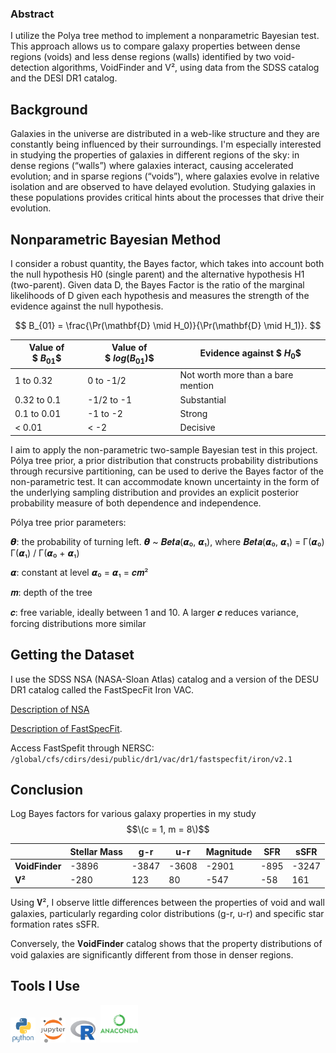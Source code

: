 ### Abstract
I utilize the Polya tree method to implement a nonparametric Bayesian test. This approach allows us to compare galaxy properties between dense regions (voids) and less dense regions (walls) identified by two void-detection algorithms, VoidFinder and V², using data from the SDSS catalog and the DESI DR1 catalog.

## Background
Galaxies in the universe are distributed in a web-like structure and they are constantly being influenced by their surroundings. I'm especially interested in studying the properties of galaxies in different regions of the sky: in dense regions (“walls”) where galaxies interact, causing accelerated evolution; and in sparse regions (“voids”), where galaxies evolve in relative isolation and are observed to have delayed evolution. Studying galaxies in these populations provides critical hints about the processes that drive their evolution. 

## Nonparametric Bayesian Method
I consider a robust quantity, the Bayes factor, which takes into account both the null hypothesis H0 (single parent) and the alternative hypothesis H1 (two-parent). Given data D, the Bayes Factor is the ratio of the marginal likelihoods of D given each hypothesis and measures the strength of the evidence against the null hypothesis. 

$$ B_{01} = \frac{\Pr(\mathbf{D} \mid H_0)}{\Pr(\mathbf{D} \mid H_1)}. $$

| Value of $$\ B_{01} \$$      | Value of $$\ log(B_{01}) \$$  | Evidence against $$\ H_0 \$$               |
|-----------------------------|--------------------------|------------------------------------------|
| 1 to 0.32                   | 0 to -1/2               | Not worth more than a bare mention      |
| 0.32 to 0.1                 | -1/2 to -1              | Substantial                             |
| 0.1 to 0.01                 | -1 to -2                | Strong                                  |
| < 0.01                      | < -2                    | Decisive                                |


I aim to apply the non-parametric two-sample Bayesian test in this project. Pólya tree prior, a prior distribution that constructs probability distributions through recursive partitioning, can be used to derive the Bayes factor of the non-parametric test. It can accommodate known uncertainty in the form of the underlying sampling distribution and provides an explicit posterior probability measure of both dependence and independence. 

Pólya tree prior parameters:

𝞱: the probability of turning left.  𝞱 ~ 𝑩𝒆𝒕𝒂(𝞪₀, 𝞪₁), where 𝑩𝒆𝒕𝒂(𝞪₀, 𝞪₁) = Γ(𝞪₀) Γ(𝞪₁) / Γ(𝞪₀ + 𝞪₁)

𝞪: constant at level 𝞪₀ = 𝞪₁ = 𝒄𝒎²

𝒎: depth of the tree

𝒄:  free variable, ideally between 1 and 10. A larger 𝒄 reduces variance, forcing distributions more similar

## Getting the Dataset
I use the SDSS NSA (NASA-Sloan Atlas) catalog and a version of the DESU DR1 catalog called the FastSpecFit Iron VAC. 

[Description of NSA](http://www.nsatlas.org/data)

[Description of FastSpecFit](https://fastspecfit.readthedocs.io/en/latest/fastspec.html).

Access FastSpefit through NERSC: `/global/cfs/cdirs/desi/public/dr1/vac/dr1/fastspecfit/iron/v2.1`

## Conclusion
Log Bayes factors for various galaxy properties in my study $$\(c = 1, m = 8\)$$

|                | Stellar Mass | g-r   | u-r   | Magnitude | SFR   | sSFR  |
|----------------|--------------|-------|-------|-----------|-------|-------|
| **VoidFinder** | -3896        | -3847 | -3608 | -2901     | -895  | -3247 |
| **V²**         | -280         | 123   | 80    | -547      | -58   | 161   |

Using 𝐕², I observe little differences between the properties of void and wall galaxies, particularly regarding color distributions (g-r, u-r) and specific star formation rates sSFR. 

Conversely, the 𝐕𝐨𝐢𝐝𝐅𝐢𝐧𝐝𝐞𝐫 catalog shows that the property distributions of void galaxies are significantly different from those in denser regions. 

## Tools I Use

<div>
  <img src="https://github.com/devicons/devicon/blob/master/icons/python/python-original-wordmark.svg" title="Python" alt="Python" width="40" height="40"/>&nbsp;
  <img src="https://github.com/devicons/devicon/blob/master/icons/jupyter/jupyter-original-wordmark.svg" title="Jupyter" alt="Jupyter" width="40" height="40"/>&nbsp;
  <img src="https://github.com/devicons/devicon/blob/master/icons/r/r-original.svg" title="R" alt="R" width="40" height="40"/>&nbsp;
  <img src="https://github.com/devicons/devicon/blob/master/icons/anaconda/anaconda-original-wordmark.svg" title="Java" alt="Java" width="60" height="60"/>&nbsp;
</div>

